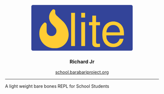 <div align="center">
<img src="./static/icon.svg" height="150px" alt="logo">
<h3>Richard Jr</h3>
<a href="school.barabariproject.org">school.barabariproject.org</a>
<hr />
</div>

A light weight bare bones REPL for School Students